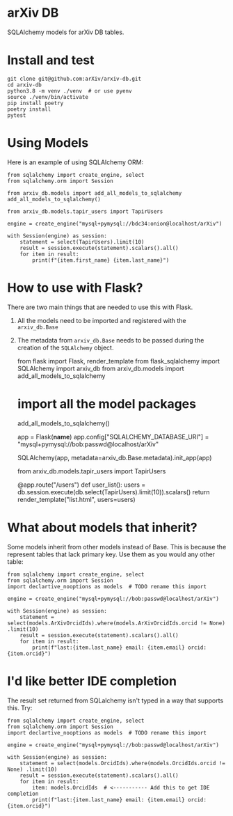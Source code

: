 # arXiv DB

SQLAlchemy models for arXiv DB tables.

# Install and test

    git clone git@github.com:arXiv/arxiv-db.git
    cd arxiv-db
    python3.8 -m venv ./venv  # or use pyenv
    source ./venv/bin/activate
    pip install poetry
    poetry install
    pytest

# Using Models

Here is an example of using SQLAlchemy ORM:

    from sqlalchemy import create_engine, select
    from sqlalchemy.orm import Session

    from arxiv_db.models import add_all_models_to_sqlalchemy
    add_all_models_to_sqlalchemy()

    from arxiv_db.models.tapir_users import TapirUsers

    engine = create_engine("mysql+pymysql://bdc34:onion@localhost/arXiv")

    with Session(engine) as session:
        statement = select(TapirUsers).limit(10)
        result = session.execute(statement).scalars().all()
        for item in result:
            print(f"{item.first_name} {item.last_name}")

# How to use with Flask?

There are two main things that are needed to use this with Flask.
1. All the models need to be imported and registered with the
   `arxiv_db.Base`
2. The metadata from `arxiv_db.Base` needs to be passed during the
   creation of the `SQLAlchemy` object.

    from flask import Flask, render_template
    from flask_sqlalchemy import SQLAlchemy
    import arxiv_db
    from arxiv_db.models import add_all_models_to_sqlalchemy

    # import all the model packages
    add_all_models_to_sqlalchemy()

    app = Flask(__name__)
    app.config["SQLALCHEMY_DATABASE_URI"] = "mysql+pymysql://bob:passwd@localhost/arXiv"

    SQLAlchemy(app, metadata=arxiv_db.Base.metadata).init_app(app)

    from arxiv_db.models.tapir_users import TapirUsers

    @app.route("/users")
    def user_list():
        users = db.session.execute(db.select(TapirUsers).limit(10)).scalars()
        return render_template("list.html", users=users)

# What about models that inherit?

Some models inherit from other models instead of Base. This is because
the represent tables that lack primary key. Use them as you would any
other table:

    from sqlalchemy import create_engine, select
    from sqlalchemy.orm import Session
    import declartive_nooptions as models  # TODO rename this import
    
    engine = create_engine("mysql+pymysql://bob:passwd@localhost/arXiv")

    with Session(engine) as session:
        statement = select(models.ArXivOrcidIds).where(models.ArXivOrcidIds.orcid != None) .limit(10)
        result = session.execute(statement).scalars().all()
        for item in result:
            print(f"last:{item.last_name} email: {item.email} orcid:{item.orcid}")
            
            
# I'd like better IDE completion
The result set returned from SQLalchemy isn't typed in a way that supports this.
Try:

    from sqlalchemy import create_engine, select
    from sqlalchemy.orm import Session
    import declartive_nooptions as models  # TODO rename this import
    
    engine = create_engine("mysql+pymysql://bob:passwd@localhost/arXiv")

    with Session(engine) as session:
        statement = select(models.OrcidIds).where(models.OrcidIds.orcid != None) .limit(10)
        result = session.execute(statement).scalars().all()
        for item in result:
            item: models.OrcidIds  # <----------- Add this to get IDE completion
            print(f"last:{item.last_name} email: {item.email} orcid:{item.orcid}") 
   

